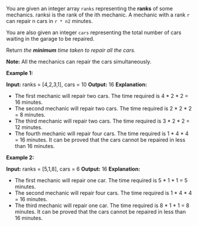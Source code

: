 You are given an integer array  `ranks`  representing the  **ranks**  of some mechanics.  ranksi  is the rank of the  ith  mechanic.  A mechanic with a rank  `r`  can repair  n  cars in  `r * n2`  minutes.

You are also given an integer  `cars`  representing the total number of cars waiting in the garage to be repaired.

Return  _the  **minimum**  time taken to repair all the cars._

**Note:**  All the mechanics can repair the cars simultaneously.

**Example 1:**

**Input:** ranks = [4,2,3,1], cars = 10
**Output:** 16
**Explanation:** 
- The first mechanic will repair two cars. The time required is 4 * 2 * 2 = 16 minutes.
- The second mechanic will repair two cars. The time required is 2 * 2 * 2 = 8 minutes.
- The third mechanic will repair two cars. The time required is 3 * 2 * 2 = 12 minutes.
- The fourth mechanic will repair four cars. The time required is 1 * 4 * 4 = 16 minutes.
It can be proved that the cars cannot be repaired in less than 16 minutes.​​​​​

**Example 2:**

**Input:** ranks = [5,1,8], cars = 6
**Output:** 16
**Explanation:** 
- The first mechanic will repair one car. The time required is 5 * 1 * 1 = 5 minutes.
- The second mechanic will repair four cars. The time required is 1 * 4 * 4 = 16 minutes.
- The third mechanic will repair one car. The time required is 8 * 1 * 1 = 8 minutes.
It can be proved that the cars cannot be repaired in less than 16 minutes.​​​​​
